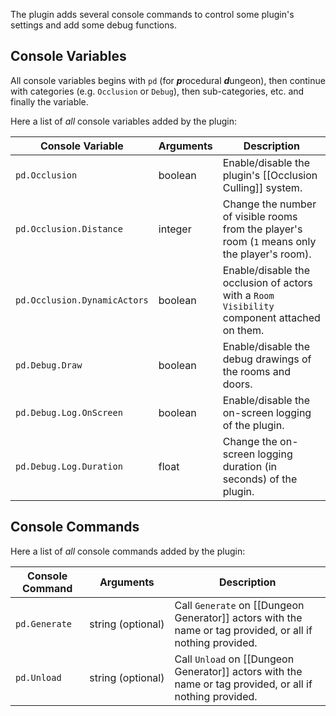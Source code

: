 The plugin adds several console commands to control some plugin's settings and add some debug functions.

## Console Variables
All console variables begins with `pd` (for ***p***rocedural ***d***ungeon), then continue with categories (e.g. `Occlusion` or `Debug`), then sub-categories, etc. and finally the variable.

Here a list of *all* console variables added by the plugin:

Console Variable | Arguments | Description
---|---|---
`pd.Occlusion` | boolean | Enable/disable the plugin's [[Occlusion Culling]] system.
`pd.Occlusion.Distance` | integer | Change the number of visible rooms from the player's room (`1` means only the player's room).
`pd.Occlusion.DynamicActors` | boolean | Enable/disable the occlusion of actors with a `Room Visibility` component attached on them.
`pd.Debug.Draw` | boolean | Enable/disable the debug drawings of the rooms and doors.
`pd.Debug.Log.OnScreen` | boolean | Enable/disable the on-screen logging of the plugin.
`pd.Debug.Log.Duration` | float | Change the on-screen logging duration (in seconds) of the plugin.

## Console Commands

Here a list of *all* console commands added by the plugin:

Console Command | Arguments | Description
---|---|---
`pd.Generate` | string&#160;(optional) | Call `Generate` on [[Dungeon Generator]] actors with the name or tag provided, or all if nothing provided.
`pd.Unload` | string&#160;(optional) | Call `Unload` on [[Dungeon Generator]] actors with the name or tag provided, or all if nothing provided.
